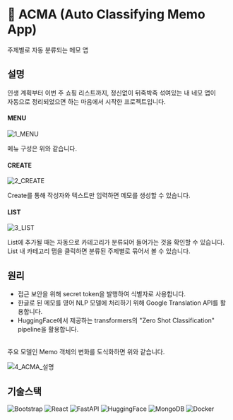 # 📝 ACMA (Auto Classifying Memo App)

주제별로 자동 분류되는 메모 앱

## 설명

인생 계획부터 이번 주 쇼핑 리스트까지, 정신없이 뒤죽박죽 섞여있는 내 네모 앱이 <br />자동으로 정리되었으면 하는 마음에서 시작한 프로젝트입니다. 
<br />
#### MENU

![1_MENU](https://github.com/soddokayo/acma.fe/assets/89368738/ac807a9b-cbe7-4f2c-919e-ce44d86de3b4)

메뉴 구성은 위와 같습니다.
<br />
#### CREATE

![2_CREATE](https://github.com/soddokayo/acma.fe/assets/89368738/4ce0525c-f2fd-4ac6-8021-8598a6da3714)

Create를 통해 작성자와 텍스트만 입력하면 메모를 생성할 수 있습니다.
<br />
#### LIST

![3_LIST](https://github.com/soddokayo/acma.fe/assets/89368738/aacd4a2d-21bd-4b9a-a674-a8c423452485)

List에 추가될 때는 자동으로 카테고리가 분류되어 들어가는 것을 확인할 수 있습니다. <br />List 내 카테고리 탭을 클릭하면 분류된 주제별로 묶어서 볼 수 있습니다.

## 원리

- 접근 보안을 위해 secret token을 발행하여 식별자로 사용합니다.
- 한글로 된 메모를 영어 NLP 모델에 처리하기 위해 Google Translation API를 활용합니다. 
- HuggingFace에서 제공하는 transformers의 "Zero Shot Classification" pipeline을 활용합니다. 
<br />
주요 모델인 Memo 객체의 변화를 도식화하면 위와 같습니다.

![4_ACMA_설명](https://github.com/soddokayo/acma.fe/assets/89368738/10bf1af1-5b91-4c34-8958-2e2ba70bd7c3)

## 기술스택

![Bootstrap](https://img.shields.io/badge/Bootstrap-7952B3?style=flat-square&logo=bootstrap&logoColor=white)
![React](https://img.shields.io/badge/React-61DAFB?style=flat-square&logo=React&logoColor=white)
![FastAPI](https://img.shields.io/badge/FastAPI-009688?style=flat-square&logo=FastAPI&logoColor=white)
![HuggingFace](https://img.shields.io/badge/HuggingFace-yellow?style=flat-square)
![MongoDB](https://img.shields.io/badge/MongoDB-47A248?style=flat-square&logo=MongoDB&logoColor=white)
![Docker](https://img.shields.io/badge/Docker-2496ED?style=flat-square&logo=Docker&logoColor=white)